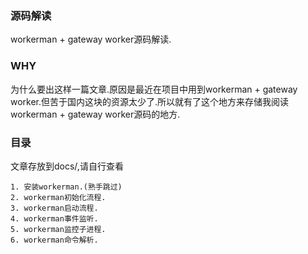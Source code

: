### 源码解读
workerman + gateway worker源码解读.
### WHY
为什么要出这样一篇文章.原因是最近在项目中用到workerman + gateway worker.但苦于国内这块的资源太少了.所以就有了这个地方来存储我阅读workerman + gateway worker源码的地方.
### 目录
文章存放到docs/,请自行查看
```
1. 安装workerman.(熟手跳过)
2. workerman初始化流程.
3. workerman启动流程.
4. workerman事件监听.
5. workerman监控子进程.
6. workerman命令解析.
```